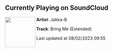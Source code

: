 ## Currently Playing on SoundCloud

[<img align="left" width="100" src="https://i1.sndcdn.com/artworks-3ySfmgl8CkuR-0-t500x500.jpg">](https://soundcloud.com/jakka-b/bring-me-extended)

**Artist**: Jakka-B 

**Track**: Bring Me (Extended)

Last updated at 08/02/2023 09:55
